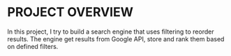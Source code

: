 # PROJECT OVERVIEW
In this project, I try to build a search engine that uses filtering to reorder results. The engine get results from Google API, store and rank them based on defined filters.
